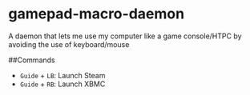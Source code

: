 gamepad-macro-daemon
====================

A daemon that lets me use my computer like a game console/HTPC by avoiding the use of keyboard/mouse

##Commands
* `Guide` + `LB`: Launch Steam
* `Guide` + `RB`: Launch XBMC
